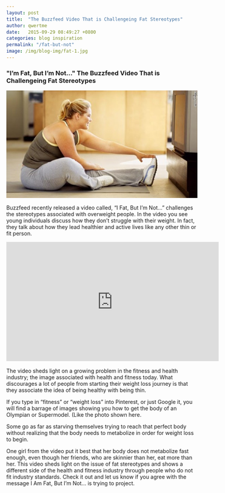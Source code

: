 ```yaml
---
layout: post
title:  "The Buzzfeed Video That is Challengeing Fat Stereotypes"
author: qwertme
date:   2015-09-29 08:49:27 +0800
categories: blog inspiration
permalink: "/fat-but-not"
image: /img/blog-img/fat-1.jpg
---
```




### "I’m Fat, But I’m Not…" The Buzzfeed Video That is Challengeing Fat Stereotypes

![image](/img/blog-img/fat-1.jpg)

Buzzfeed recently released a video called, “I Fat, But I’m Not…” challenges the stereotypes associated with overweight people. In the video you see young individuals discuss how they don’t struggle with their weight. In fact, they talk about how they lead healthier and active lives like any other thin or fit person.


<iframe width="560" height="315" src="https://www.youtube.com/embed/YNo64Xs323E" frameborder="0" allow="accelerometer; autoplay; encrypted-media; gyroscope; picture-in-picture" allowfullscreen></iframe>


The video sheds light on a growing problem in the fitness and health industry; the image associated with health and fitness today. What discourages a lot of people from starting their weight loss journey is that they associate the idea of being healthy with being thin.

If you type in “fitness” or “weight loss” into Pinterest, or just Google it, you will find a barrage of images showing you how to get the body  of an Olympian or Supermodel. (Like the photo shown here.

 Some go as far as starving themselves trying to reach that perfect body without realizing that the body needs to metabolize in order for weight loss to begin.

One girl from the video put it best that her body does not metabolize fast enough, even though her friends, who are skinnier than her, eat more than her.
This video sheds light on the issue of fat stereotypes and shows a different side of the health and fitness industry through people who do not fit industry standards. Check it out and let us know if you agree with the message I Am Fat, But I’m Not… is trying to project.
